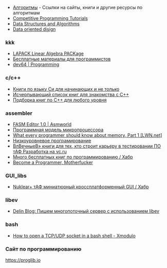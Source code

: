 - [Алгоритмы](https://proglib.io/p/awesome-algorithms/) -  Ссылки на сайты, книги  и другие ресурсы по алгоритмам
- [Competitive Programming Tutorials](http://www.topcoder.com/community/competitive-programming/tutorials/)
- [Data Structures and Algorithms](https://discuss.codechef.com/t/data-structures-and-algorithms/6599)
- [Data oriented disign](https://www.dataorienteddesign.com/dodbook/node1.html)
### kkk
- [LAPACK Linear Algebra PACKage](http://www.netlib.org/lapack/)
- [Бесплатные материалы для программистов](https://tproger.ru/articles/free-programming-books/)
- [dev64 | Programming](https://dev64.wordpress.com/page/2/)
### c/c++
- [Книги по языку Си для начинающих и не только](https://tproger.ru/books/clang-books/)
- [Исчерпывающий список книг для знакомства с C++](https://tproger.ru/books/cpp-books-beginners/)
- [Подборка книг по C++ для любого уровня](https://proglib.io/p/cpp-books/)
### assembler
- [FASM Editor 1.0 \| Asmworld](http://asmworld.ru/instrumenty/fasm-editor-1-0/#more-2214)
- [Программная модель микропроцессора](https://mf.grsu.by/UchProc/livak/b_org/oal_7.htm)
- [What every programmer should know about memory, Part 1 [LWN.net]](https://lwn.net/Articles/250967/)
- [Низкоуровневое програмирование](http://biosprog.narod.ru/index.htm)
- [ВлВечныеВ» книги для тех, кто строит карьеру в тестировании ПО тАФ Разработка на vc.ru](https://vc.ru/dev/80426-vechnye-knigi-dlya-teh-kto-stroit-kareru-v-testirovanii-po)
- [Много бесплатных книг по программированию / Хабр](https://habr.com/ru/post/191312/)
- [Become a Programmer, Motherfucker](http://programming-motherfucker.com/become.html)
### GUI_libs
- [Nuklear+ тАФ миниатюрный кроссплатформенный GUI / Хабр](https://habr.com/ru/post/338106/)
### libev
- [Delin Blog: Пишем многопоточный сервер с использованием libev](http://blog.delin.pro/2011/01/libev.html)
### bash
- [How to open a TCP/UDP socket in a bash shell - Xmodulo](http://xmodulo.com/tcp-udp-socket-bash-shell.html)
### Сайт по программированию
https://proglib.io

